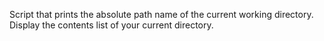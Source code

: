 Script that prints the absolute path name of the current working directory.
Display the contents list of your current directory.
